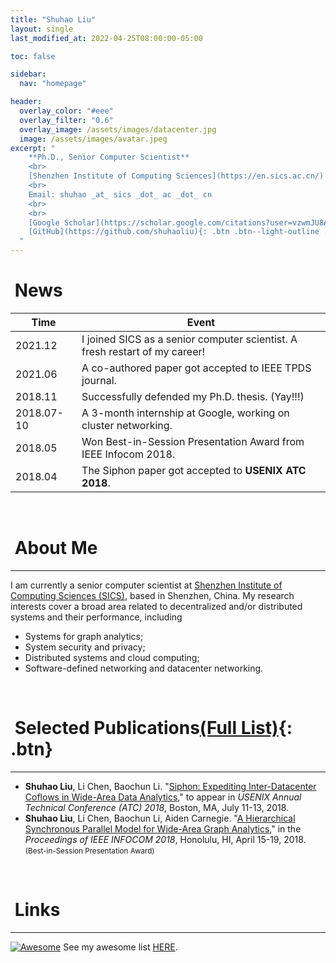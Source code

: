 ```yaml
---
title: "Shuhao Liu"
layout: single
last_modified_at: 2022-04-25T08:00:00-05:00

toc: false

sidebar:
  nav: "homepage"

header:
  overlay_color: "#eee"
  overlay_filter: "0.6"
  overlay_image: /assets/images/datacenter.jpg
  image: /assets/images/avatar.jpeg
excerpt: "
    **Ph.D., Senior Computer Scientist**
    <br>
    [Shenzhen Institute of Computing Sciences](https://en.sics.ac.cn/)
    <br>
    Email: shuhao _at_ sics _dot_ ac _dot_ cn
    <br>
    <br>
    [Google Scholar](https://scholar.google.com/citations?user=vzwmJU8AAAAJ&hl=en&oi=ao){: .btn .btn--light-outline .btn--small}
    [GitHub](https://github.com/shuhaoliu){: .btn .btn--light-outline .btn--small}
  "
---
```


# <i class="fa fa-newspaper fa-fw"></i>&nbsp;News

| Time | Event |
|-------|-------|
|2021.12| I joined SICS as a senior computer scientist. A fresh restart of my career!|
|2021.06| A co-authored paper got accepted to IEEE TPDS journal.|
|2018.11| Successfully defended my Ph.D. thesis. (Yay!!!)|
|2018.07-10| A 3-month internship at Google, working on cluster networking.|
|2018.05| Won Best-in-Session Presentation Award from IEEE Infocom 2018.|
|2018.04| The Siphon paper got accepted to **USENIX ATC 2018**.|

<br>

# <i class="fa fa-microchip fa-fw"></i>&nbsp;About Me
------------------

I am currently a senior computer scientist at
[Shenzhen Institute of Computing Sciences (SICS)](https://en.sics.ac.cn/),
based in Shenzhen, China.
My research interests cover a broad area related to
decentralized and/or distributed systems and their performance, including

* Systems for graph analytics;
* System security and privacy;
* Distributed systems and cloud computing;
* Software-defined networking and datacenter networking.

<br>

# <i class="fa fa-book fa-fw"></i>&nbsp;Selected Publications[(Full List)](/publications){: .btn}
------------------

+ **Shuhao Liu**, Li Chen, Baochun Li. "[Siphon: Expediting Inter-Datacenter Coflows in Wide-Area Data Analytics](/assets/papers/shuhao-atc18-siphon.pdf)," to appear in *USENIX Annual Technical Conference (ATC) 2018*, Boston, MA, July 11-13, 2018.
+ **Shuhao Liu**, Li Chen, Baochun Li, Aiden Carnegie. "[A Hierarchical Synchronous Parallel Model for Wide-Area Graph Analytics](/assets/papers/shuhao-infocom18.pdf)," in the *Proceedings of IEEE INFOCOM 2018*, Honolulu, HI, April 15-19, 2018. <small>(Best-in-Session Presentation Award)</small>

<br>

# <i class="fa fa-tasks fa-fw"></i>&nbsp;Links
------------------

[![Awesome](https://awesome.re/badge-flat.svg)](https://awesome.re) See my awesome list [HERE](/links).
